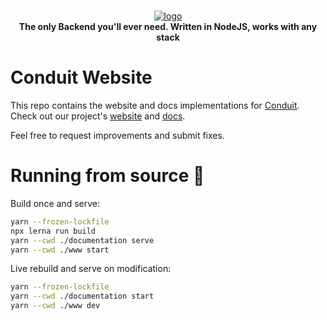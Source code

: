 <p align="center">
<br>
<a href="https://getconduit.dev" target="_blank"><img src="https://getconduit.dev/conduitLogo.svg" alt="logo"/></a>
<br/>
<strong>The only Backend you'll ever need. Written in NodeJS, works with any stack</strong>
</p>

# Conduit Website

This repo contains the website and docs implementations for [Conduit](https://github.com/ConduitPlatform/Conduit).
Check out our project's [website](https://getconduit.dev/) and [docs](https://getconduit.dev/docs/overview/intro).

Feel free to request improvements and submit fixes. 

# Running from source 🔨

Build once and serve:

``` bash
yarn --frozen-lockfile
npx lerna run build
yarn --cwd ./documentation serve
yarn --cwd ./www start
```

Live rebuild and serve on modification:

``` bash
yarn --frozen-lockfile
yarn --cwd ./documentation start
yarn --cwd ./www dev
```
